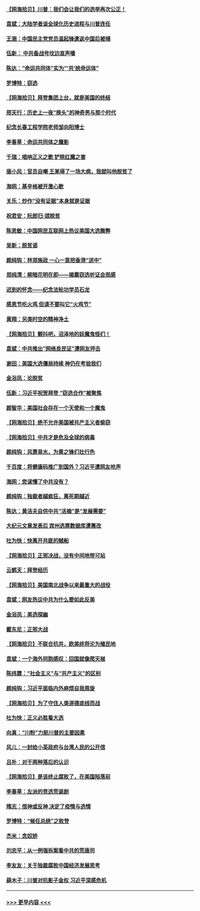 #### [【网海拾贝】川普：我们会让我们的选举再次公正！](../pages/nsc993/n12594930.md?t=12041151) 
#### [袁斌：大陆学者谈全球化历史进程与川普连任](../pages/nsc993/n12594690.md?t=12041151) 
#### [王涵：中国民主党党员温起锋遣返中国后被捕](../pages/nsc993/n12594540.md?t=12041151) 
#### [伍新： 中共备战号坟边哀声嚎](../pages/nsc993/n12593086.md?t=12041151) 
#### [陈达：“命运共同体”实为“‘共’统命运体”](../pages/nsc993/n12590865.md?t=12041151) 
#### [罗博特：窃选](../pages/nsc993/n12590619.md?t=12041151) 
#### [【网海拾贝】拜登集团上台，就是美国的终结](../pages/nsc993/n12589725.md?t=12041151) 
#### [邢天行：历史上一夜“换头”的神奇男与那个时代](../pages/nsc993/n12589424.md?t=12041151) 
#### [纪念长春工程学院老师邹向阳博士](../pages/nsc993/n12585390.md?t=12041151) 
#### [李春草：命运共同体之魔影](../pages/nsc993/n12585026.md?t=12041151) 
#### [千瑞：唱响正义之歌 铲除红魔之害](../pages/nsc993/n12585002.md?t=12041151) 
#### [唐小风：官员自嘲 王某得了一场大病，我就叫他脱贫了](../pages/nsc993/n12584981.md?t=12041151) 
#### [海网：基辛格被开激心歌](../pages/nsc993/n12584946.md?t=12041151) 
#### [关乐：炒作“没有证据”本身就是证据](../pages/nsc993/n12583146.md?t=12041151) 
#### [祝君安：阮郎归‧颂脱贫](../pages/nsc993/n12583119.md?t=12041151) 
#### [陈思敏：中国网民互联网上热议美国大选舞弊](../pages/nsc993/n12582845.md?t=12041151) 
#### [吴新：脱贫谣](../pages/nsc993/n12580839.md?t=12041151) 
#### [颜纯钩：林郑施政 一心一意把香港“送中”](../pages/nsc993/n12580805.md?t=12041151) 
#### [郑纯清：柳暗花明在即——揭露窃选听证会观感](../pages/nsc993/n12580795.md?t=12041151) 
#### [迟到的怀念——纪念法轮功学员石龙](../pages/nsc993/n12580245.md?t=12041151) 
#### [感恩节吃火鸡  但请不要叫它“火鸡节”](../pages/nsc993/n12580252.md?t=12041151) 
#### [黄翔：另类时空的精神净土](../pages/nsc993/n12578638.md?t=12041151) 
#### [【网海拾贝】颤抖吧，沼泽地的妖魔鬼怪们！](../pages/nsc993/n12578552.md?t=12041151) 
#### [袁斌：中共推出“网络良民证”遭网友抨击](../pages/nsc993/n12578511.md?t=12041151) 
#### [谢田：美国大选僵局持续 神仍在考验我们](../pages/nsc993/n12577432.md?t=12041151) 
#### [金浴凤：论脱贫](../pages/nsc993/n12576386.md?t=12041151) 
#### [伍新：习近平祝贺拜登 “窃选合作”被聚焦](../pages/nsc993/n12576358.md?t=12041151) 
#### [颜智华：美国社会存在一个天使和一个魔鬼](../pages/nsc993/n12574299.md?t=12041151) 
#### [【网海拾贝】绝不允许美国被共产主义者偷窃](../pages/nsc993/n12573396.md?t=12041151) 
#### [【网海拾贝】中共才是危及全球的病毒](../pages/nsc993/n12571204.md?t=12041151) 
#### [颜纯钩：风萧易水，为黄之锋们壮行色](../pages/nsc993/n12571487.md?t=12041151) 
#### [千百度：将健康码推广到国外？习近平遭网友呛声](../pages/nsc993/n12570808.md?t=12041151) 
#### [海网：您读懂了中共没有？](../pages/nsc993/n12570487.md?t=12041151) 
#### [颜纯钩：独裁者越疯狂，离死期越近](../pages/nsc993/n12569055.md?t=12041151) 
#### [陈达：黄洁夫自供中共“活摘”是“发展需要”](../pages/nsc993/n12568541.md?t=12041151) 
#### [大纪元文章发表后 宾州选票数据库遭篡改](../pages/nsc993/n12568105.md?t=12041151) 
#### [吐为快：快离开共匪的贼船](../pages/nsc993/n12568462.md?t=12041151) 
#### [【网海拾贝】正邪决战，没有中间地带可站](../pages/nsc993/n12568439.md?t=12041151) 
#### [云鹤天：拜登经历](../pages/nsc993/n12567294.md?t=12041151) 
#### [【网海拾贝】美国南北战争以来最重大的战役](../pages/nsc993/n12567247.md?t=12041151) 
#### [袁斌：网友热议中共为什么要如此反美](../pages/nsc993/n12567162.md?t=12041151) 
#### [金浴凤：美选探幽](../pages/nsc993/n12567147.md?t=12041151) 
#### [戴东尼：正邪大战](../pages/nsc993/n12567033.md?t=12041151) 
#### [【网海拾贝】不联合抗共，欧美终将沦为殖民地](../pages/nsc993/n12565068.md?t=12041151) 
#### [袁斌：一个海外同胞感叹：回国就像爬天梯](../pages/nsc993/n12564986.md?t=12041151) 
#### [陈纬霆：“社会主义”与“共产主义”的区别](../pages/nsc993/n12562417.md?t=12041151) 
#### [颜纯钩：习近平面临内外麻烦自我周旋](../pages/nsc993/n12563356.md?t=12041151) 
#### [【网海拾贝】为了守住人类道德底线而战](../pages/nsc993/n12562542.md?t=12041151) 
#### [吐为快：正义必胜看大选](../pages/nsc993/n12561967.md?t=12041151) 
#### [向真：“川粉”力挺川普的主要因素](../pages/nsc993/n12560774.md?t=12041151) 
#### [风儿：一封给小英政府与台湾人民的公开信](../pages/nsc993/n12560581.md?t=12041151) 
#### [吕朴：对于两种落后的认识](../pages/nsc993/n12560492.md?t=12041151) 
#### [【网海拾贝】是该终止腐败了，在美国陷落前](../pages/nsc993/n12559936.md?t=12041151) 
#### [李春草：左派的竞选荒诞剧](../pages/nsc993/n12558380.md?t=12041151) 
#### [隋志：信神或反神 决定了疫情与选情](../pages/nsc993/n12558255.md?t=12041151) 
#### [罗博特：“候任总统”之败登](../pages/nsc993/n12558189.md?t=12041151) 
#### [杰米：念奴娇](../pages/nsc993/n12558174.md?t=12041151) 
#### [刘忠平：从一例强拆案看中共的荒唐司](../pages/nsc993/n12558036.md?t=12041151) 
#### [李友友：关于独裁腐败中国经济发展思考](../pages/nsc993/n12558004.md?t=12041151) 
#### [薛木子：川普对抗影子金权 习近平深感危机](../pages/nsc993/n12557342.md?t=12041151) 

----
#### [ >>> 更早内容 <<< ](../indexes/nsc993-earlier.md)
